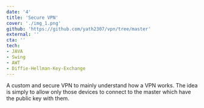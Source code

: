 ```yaml
---
date: '4'
title: 'Secure VPN'
cover: './img_1.png'
github: 'https://github.com/yath2307/vpn/tree/master'
external: ''
cta: ''
tech:
- JAVA
- Swing
- AWT
- Diffie-Hellman-Key-Exchange
---
```


A custom and secure VPN to mainly understand how a VPN works. The idea is simply to allow only those devices to connect to the master which have the public key with them.
